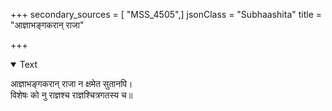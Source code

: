 +++
secondary_sources = [ "MSS_4505",]
jsonClass = "Subhaashita"
title = "आज्ञाभङ्गकरान् राजा"

+++

<details open><summary>Text</summary>

आज्ञाभङ्गकरान् राजा न क्षमेत सुतानपि।  
विशेषः को नु राज्ञश्च राज्ञश्चित्रगतस्य च॥
</details>
